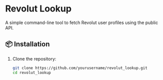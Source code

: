 # Revolut Lookup

A simple command-line tool to fetch Revolut user profiles using the public API.

## 📦 Installation

1. Clone the repository:
   ```bash
   git clone https://github.com/yourusername/revolut_lookup.git
   cd revolut_lookup

